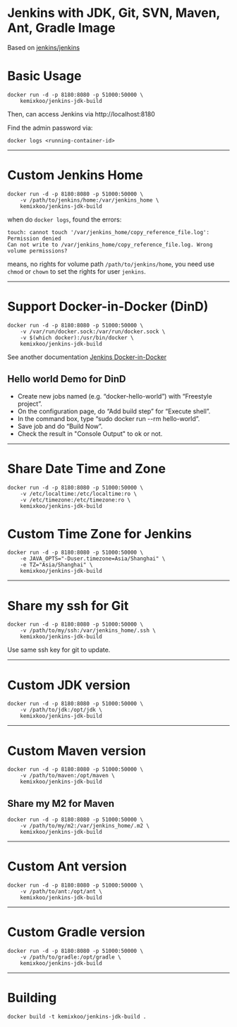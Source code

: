 # Jenkins with JDK, Git, SVN, Maven, Ant, Gradle Image

Based on [jenkins/jenkins](https://hub.docker.com/r/jenkins/jenkins/)

# Basic Usage
```
docker run -d -p 8180:8080 -p 51000:50000 \
    kemixkoo/jenkins-jdk-build
```
Then, can access Jenkins via http://localhost:8180

Find the admin password via:
```
docker logs <running-container-id>
```

------

# Custom Jenkins Home
```
docker run -d -p 8180:8080 -p 51000:50000 \
    -v /path/to/jenkins/home:/var/jenkins_home \
    kemixkoo/jenkins-jdk-build
```

when do `docker logs`, found the errors:

```
touch: cannot touch '/var/jenkins_home/copy_reference_file.log': Permission denied
Can not write to /var/jenkins_home/copy_reference_file.log. Wrong volume permissions?

```
means, no rights for volume path `/path/to/jenkins/home`, you need use `chmod` or `chown` to set the rights for user `jenkins`.


------

# Support Docker-in-Docker (DinD)
```
docker run -d -p 8180:8080 -p 51000:50000 \
    -v /var/run/docker.sock:/var/run/docker.sock \
    -v $(which docker):/usr/bin/docker \
    kemixkoo/jenkins-jdk-build
```

See another documentation [Jenkins Docker-in-Docker](http://container-solutions.com/running-docker-in-jenkins-in-docker/)


## Hello world Demo for DinD

- Create new jobs named (e.g. “docker-hello-world”) with “Freestyle project”.
- On the configuration page, do “Add build step” for “Execute shell”.
- In the command box, type “sudo docker run --rm hello-world”.
- Save job and do “Build Now”.
- Check the result in "Console Output" to ok or not.

------

# Share Date Time and Zone
```
docker run -d -p 8180:8080 -p 51000:50000 \
    -v /etc/localtime:/etc/localtime:ro \
    -v /etc/timezone:/etc/timezone:ro \
    kemixkoo/jenkins-jdk-build
```

# Custom Time Zone for Jenkins
```
docker run -d -p 8180:8080 -p 51000:50000 \
    -e JAVA_OPTS="-Duser.timezone=Asia/Shanghai" \
    -e TZ="Asia/Shanghai" \
    kemixkoo/jenkins-jdk-build
```

------

# Share my ssh for Git
```
docker run -d -p 8180:8080 -p 51000:50000 \
    -v /path/to/my/ssh:/var/jenkins_home/.ssh \
    kemixkoo/jenkins-jdk-build
```
Use same ssh key for git to update.

------

# Custom JDK version
```
docker run -d -p 8180:8080 -p 51000:50000 \
    -v /path/to/jdk:/opt/jdk \
    kemixkoo/jenkins-jdk-build
```

------

# Custom Maven version
```
docker run -d -p 8180:8080 -p 51000:50000 \
    -v /path/to/maven:/opt/maven \
    kemixkoo/jenkins-jdk-build
```

## Share my M2 for Maven
```
docker run -d -p 8180:8080 -p 51000:50000 \
    -v /path/to/my/m2:/var/jenkins_home/.m2 \
    kemixkoo/jenkins-jdk-build
```

------

# Custom Ant version
```
docker run -d -p 8180:8080 -p 51000:50000 \
    -v /path/to/ant:/opt/ant \
    kemixkoo/jenkins-jdk-build
```

------

# Custom Gradle version
```
docker run -d -p 8180:8080 -p 51000:50000 \
    -v /path/to/gradle:/opt/gradle \
    kemixkoo/jenkins-jdk-build
```

------


# Building
```
docker build -t kemixkoo/jenkins-jdk-build .
```
